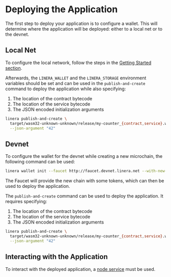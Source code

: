 # Deploying the Application

The first step to deploy your application is to configure a wallet. This will
determine where the application will be deployed: either to a local net or to
the devnet.

## Local Net

To configure the local network, follow the steps in the
[Getting Started section](../getting_started/hello_linera.html#using-the-initial-test-wallet).

Afterwards, the `LINERA_WALLET` and the `LINERA_STORAGE` environment variables
should be set and can be used in the `publish-and-create` command to deploy the
application while also specifying:

1. The location of the contract bytecode
2. The location of the service bytecode
3. The JSON encoded initialization arguments

```bash
linera publish-and-create \
  target/wasm32-unknown-unknown/release/my-counter_{contract,service}.wasm \
  --json-argument "42"
```

## Devnet

To configure the wallet for the devnet while creating a new microchain, the
following command can be used:

```bash
linera wallet init --faucet http://faucet.devnet.linera.net --with-new-chain
```

The Faucet will provide the new chain with some tokens, which can then be used
to deploy the application.

The `publish-and-create` command can be used to deploy the application. It
requires specifying:

1. The location of the contract bytecode
2. The location of the service bytecode
3. The JSON encoded initialization arguments

```bash
linera publish-and-create \
  target/wasm32-unknown-unknown/release/my-counter_{contract,service}.wasm \
  --json-argument "42"
```

## Interacting with the Application

To interact with the deployed application, a
[node service](../core_concepts/node_service.html) must be used.
